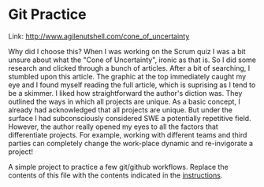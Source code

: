 # Git Practice

Link: http://www.agilenutshell.com/cone_of_uncertainty

Why did I choose this?
When I was working on the Scrum quiz I was a bit unsure about what the "Cone of Uncertainty", ironic as that is. So I did some research and clicked through a bunch of articles.
After a bit of searching, I stumbled upon this article. The graphic at the top immediately caught my eye and I found myself reading the full article, which is suprising as I tend to be a skimmer. 
I liked how straightforward the author's diction was. They outlined the ways in which all projects are unique. As a basic concept, I already had acknowledged that all projects are unique. But under the surface I had subconsciously considered SWE a potentially repetitive field. However, the author really opened my eyes to all the factors that differentiate projects. For example, working with different teams and third parties can completely change the work-place dynamic and re-invigorate a project! 

A simple project to practice a few git/github workflows.  Replace the contents of this file with the contents indicated in the [instructions](./instructions.md).
